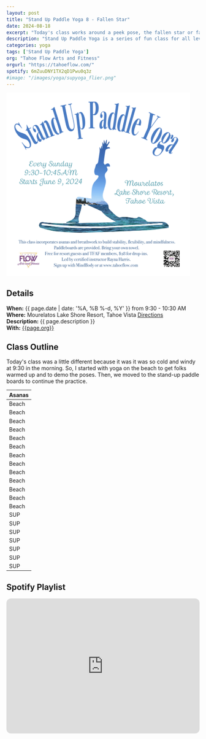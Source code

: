 ```yaml
---
layout: post
title: "Stand Up Paddle Yoga 8 - Fallen Star"
date: 2024-08-18
excerpt: "Today's class works around a peek pose, the fallen star or fallen triangle."
description: "Stand Up Paddle Yoga is a series of fun class for all levels with flowing poses and breathwork to build stability, flexibility, and mindfulness. These classes will follow an arc of opening awareness, warm-up stretch, balancing poses, inversions, grounding poses, relaxation, and a cold plunge."
categories: yoga
tags: ['Stand Up Paddle Yoga']
org: "Tahoe Flow Arts and Fitness"
orgurl: "https://tahoeflow.com/"
spotify: 6mZuuDNY1TX2qD1Pwu0q3z
#image: "/images/yoga/supyoga_flier.png"
---
```


<img src="/images/yoga/supyoga_flier.png" alt="FLier" width="95%"/>


## Details

**When:** {{ page.date | date: '%A, %B %-d, %Y' }} from 9:30 - 10:30 AM   
**Where:** Mourelatos Lake Shore Resort, Tahoe Vista [Directions](https://www.google.com/maps/dir//6834+N+Lake+Blvd,+Tahoe+Vista,+CA+96148/@39.239939,-120.1344659,12z/data=!4m8!4m7!1m0!1m5!1m1!1s0x809964b0ff6493a3:0x7579cace84dcb8f8!2m2!1d-120.052065!2d39.239968?entry=ttu)   
**Description:** {{ page.description }}      
**With:** [{{page.org}}]({{page.orgurl}})

## Class Outline

Today's class was a little different because it was it was so cold and windy at 9:30 in the morning. So, I started with yoga on the beach to get folks warmed up and to demo the poses. Then, we moved to the stand-up paddle boards to continue the practice. 


| Asanas |
| ---- |
Beach | Welcome  |
Beach | 54321 Sense Meditation |
Beach | Standing Arm Movements with Breathwork |
Beach | Forward Folds |
Beach | Boat Poses with Cow Face Pose |
Beach | Childs Pose - Cobra Flow |
Beach | Down Dog - Plank Flow |
Beach | 3-leg Dog to Fallen Star |
Beach | Lizard - Half Split Flow |
Beach | Warrior II + Triangle |
Beach | 1-leg Tadasana |
Beach | Forarm Down Dog |
Beach | Forward Folds |
SUP | Forward Folds |
SUP | Downdog - Plank - Fallen Triangle |
SUP | Modified Triangle |
SUP | Warrior I |
SUP | Forarm Down Dog + Headstand |
SUP | Reclined Twists |
SUP | Savasana |



## Spotify Playlist

<iframe style="border-radius:12px" src="https://open.spotify.com/embed/playlist/{{ page.spotify }}?utm_source=generator" width="100%" height="352" frameBorder="0" allowfullscreen="" allow="autoplay; clipboard-write; encrypted-media; fullscreen; picture-in-picture" loading="lazy"></iframe>  

